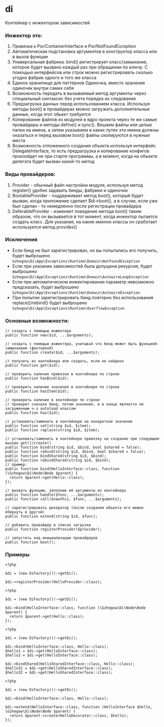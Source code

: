 # di

Контейнер с инжектором зависимостей

### Инжектор это:

1. Привязка к Psr/ContainerInterface и Psr/NotFoundException
1. Автоматическая подстановка аргументов в конструктор класса или в вызов функции
1. Универсальная фабрика. bind() регистрирует класс/замыкание, которое будет вызвано каждый раз при обращении по ключу. С помощью интерфейсов или строк можно регистрировать сколько угодно фабрик одного и того же класса
1. Единое хранилище для паттернов Одиночка, вместо хранения одиночек внутри самих себя
1. Возможность передать в вызываемый метод аргументы через специальный синтаксис без учета порядка их следования
1. Предзагрузка данных перед использованием класса. Используя методы boot() в провайдерах можно загружать дополнительные данные, когда этот обьект требуется
1. Копирование файлов из модулей в ядро проекта через те же самые провайдеры и методы define() и sync(). Вешаем файлы или целые папки на имена, а затем указываем в каких путях эти имена должны оказаться и перед вызовом boot() файлы скопируются в нужные места
1. Возможность отложенного создания объекта используя интерфейс DelegateInterface, то есть предзагрузка и копирование конфигов произойдет не при старте программы, а в момент, когда на объекте делегата будет вызван какой-то метод

### Виды провайдеров:

1. Provider - обычный файл настройки модуля, используя метод register() удобно задавать бинды, фабрики и одиночки
2. BootableProvider - поддерживает метод boot(), который будет вызван, когда приложение сделает $di->boot(), а в случае, если уже был сделан - то немедленно после регистрации провайдера
3. DeferableProvider - изменяет поведение метода boot() таким образом, что он вызывается в тот момент, когда инжектор пытается создать класс. Для указания, на какие именно классы он сработает используется метод provides()

### Исключения

* Если бинд не был зарегистрирован, но вы попытались его получить, будет выброшено `Gzhegow\Di\App\Exceptions\Runtime\Domain\NotFoundException`
* Если при указании зависимостей была допущена рекурсия, будет выброшено `Gzhegow\Di\App\Exceptions\Runtime\Domain\AutowireLoopException`
* Если при автоматическом инжектировании параметр невозможно предсказать, будет выброшено `Gzhegow\Di\App\Exceptions\Runtime\Domain\AutowireException`
* При попытке зарегистрировать бинд повторно без использования replace()/rebind() будет выброшено `Gzhegow\Di\App\Exceptions\Runtime\OverflowException`

### Основные возможности:

```
// создать с помощью инжектора
public function new($id, ...$arguments);

// создать с помощью инжектора, учитывая что бинд может быть функцией-замыканием (факторкой)
public function create($id, ...$arguments);

// получить из контейнера или создать, если не найдено
public function get($id);

// проверить наличие привязки в контейнере по строке
public function hasBind($id);

// проверить наличие значения в контейнере по строке
public function hasItem($id);

// проверить наличие в контейнере по строке
// проверит сначала бинд, потом значение, и в конце является ли загруженным ч-з autoload классом
public function has($id);

// установить/заменить в контейнере на конкретное значение
public function set(string $id, $item);
public function replace(string $id, $item);

// установить/заменить в контейнере привязку на создание при следующем вызове get()/create()
public function bind(string $id, $bind, bool $shared = false);
public function rebind(string $id, $bind, bool $shared = false);
public function bindShared(string $id, $bind);
public function rebindShared(string $id, $bind);
// пример:
public function bind(HelloInterface::class, function (\Gzhegow\Di\Node\Node $parent) {
  return $parent->get(Hello::class);
});

// вызвать функцию, заполнив её аргументы из контейнера
public function handle($func, ...$arguments);
public function call($newthis, $func, ...$arguments);

// зарегистрировать декоратор (после создания объекта его можно обернуть в другой) 
public function extend(string $id, $func);

// добавить провайдер в список загрузки
public function registerProvider($provider);

// запустить код инициализации провайдеров
public function boot();
```

### Примеры

```
<?php

$di = (new DiFactory())->getDi();

$di->registerProvider(HelloProvider::class);
```

```
<?php

$di = (new DiFactory())->getDi();

$di->bind(HelloInterface::class, function (\Gzhegow\Di\Node\Node $parent) {
  return $parent->get(Hello::class);
});
```

```
<?php

$di = (new DiFactory())->getDi();

$di->bind(HelloInterface::class, Hello::class);
$hello1 = $di->get(HelloInterface::class);
$hello2 = $di->get(HelloInterface::class);

$di->bindShared(HelloSharedInterface::class, Hello::class);
$hello31 = $di->get(HelloSharedInterface::class);
$hello32 = $di->get(HelloSharedInterface::class);
```

```
<?php

$di = (new DiFactory())->getDi();

$di->bind(HelloInterface::class, Hello::class);

$di->extend(HelloInterface::class, function (HelloInterface $hello, \Gzhegow\Di\Node\Node $parent) {
  return $parent->create(HelloDecorator::class, $hello);
});
```
